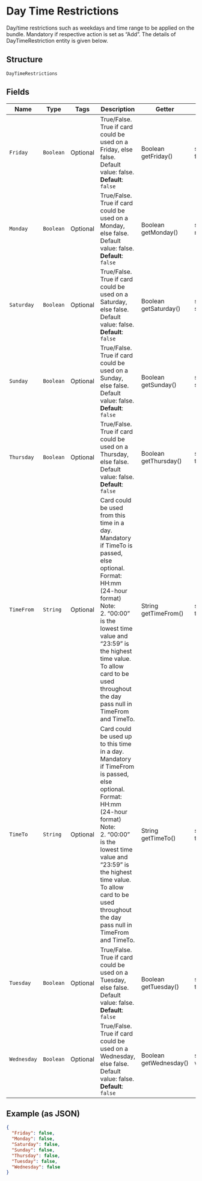 
# Day Time Restrictions

Day/time restrictions such as weekdays and time range to be applied on the bundle.
Mandatory if respective action is set as “Add”.
The details of DayTimeRestriction entity is given below.

## Structure

`DayTimeRestrictions`

## Fields

| Name | Type | Tags | Description | Getter | Setter |
|  --- | --- | --- | --- | --- | --- |
| `Friday` | `Boolean` | Optional | True/False.<br>True if card could be used on a Friday, else false.<br>Default value: false.<br>**Default**: `false` | Boolean getFriday() | setFriday(Boolean friday) |
| `Monday` | `Boolean` | Optional | True/False.<br>True if card could be used on a Monday, else false.<br>Default value: false.<br>**Default**: `false` | Boolean getMonday() | setMonday(Boolean monday) |
| `Saturday` | `Boolean` | Optional | True/False.<br>True if card could be used on a Saturday, else false.<br>Default value: false.<br>**Default**: `false` | Boolean getSaturday() | setSaturday(Boolean saturday) |
| `Sunday` | `Boolean` | Optional | True/False.<br>True if card could be used on a Sunday, else false.<br>Default value: false.<br>**Default**: `false` | Boolean getSunday() | setSunday(Boolean sunday) |
| `Thursday` | `Boolean` | Optional | True/False.<br>True if card could be used on a Thursday, else false.<br>Default value: false.<br>**Default**: `false` | Boolean getThursday() | setThursday(Boolean thursday) |
| `TimeFrom` | `String` | Optional | Card could be used from this time in a day.<br>Mandatory if TimeTo is passed, else optional.<br>Format: HH:mm (24-hour format)<br>Note:<br>2.	“00:00” is the lowest time value and “23:59” is the highest time value.<br>To allow card to be used throughout the day pass null in TimeFrom and TimeTo. | String getTimeFrom() | setTimeFrom(String timeFrom) |
| `TimeTo` | `String` | Optional | Card could be used up to this time in a day.<br>Mandatory if TimeFrom is passed, else optional.<br>Format: HH:mm (24-hour format)<br>Note:<br>2.	“00:00” is the lowest time value and “23:59” is the highest time value.<br>To allow card to be used throughout the day pass null in TimeFrom and TimeTo. | String getTimeTo() | setTimeTo(String timeTo) |
| `Tuesday` | `Boolean` | Optional | True/False.<br>True if card could be used on a Tuesday, else false.<br>Default value: false.<br>**Default**: `false` | Boolean getTuesday() | setTuesday(Boolean tuesday) |
| `Wednesday` | `Boolean` | Optional | True/False.<br>True if card could be used on a Wednesday, else false.<br>Default value: false.<br>**Default**: `false` | Boolean getWednesday() | setWednesday(Boolean wednesday) |

## Example (as JSON)

```json
{
  "Friday": false,
  "Monday": false,
  "Saturday": false,
  "Sunday": false,
  "Thursday": false,
  "Tuesday": false,
  "Wednesday": false
}
```

